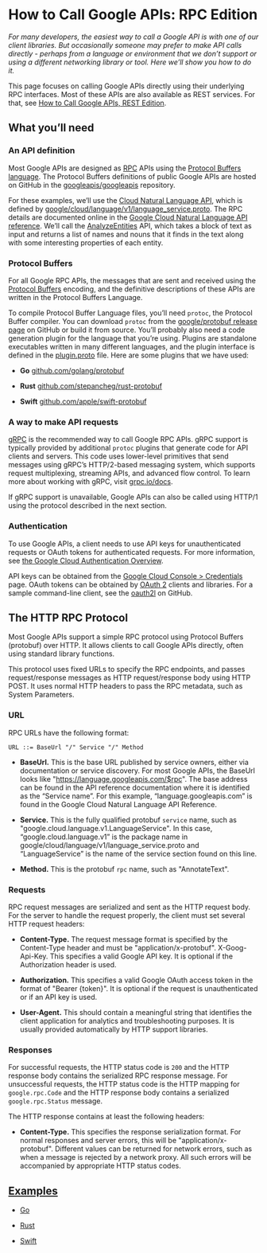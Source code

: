 # How to Call Google APIs: RPC Edition

_For many developers, the easiest way to call a Google API is with one of our
client libraries. But occasionally someone may prefer to make API calls
directly - perhaps from a language or environment that we don’t support or using
a different networking library or tool. Here we’ll show you how to do it._

This page focuses on calling Google APIs directly using their underlying RPC
interfaces. Most of these APIs are also available as REST services. For that,
see [How to Call Google APIs, REST Edition](/HowToREST).

## What you’ll need

### An API definition

Most Google APIs are designed as
[RPC](https://en.wikipedia.org/wiki/Remote_procedure_call) APIs using the
[Protocol Buffers language](https://developers.google.com/protocol-buffers/docs/overview).
The Protocol Buffers definitions of public Google APIs are hosted on GitHub in
the [googleapis/googleapis](https://github.com/googleapis/googleapis)
repository.

For these examples, we’ll use the
[Cloud Natural Language API](https://cloud.google.com/natural-language/), which
is defined by
[google/cloud/language/v1/language_service.proto](https://github.com/googleapis/googleapis/blob/master/google/cloud/language/v1/language_service.proto).
The RPC details are documented online in the
[Google Cloud Natural Language API reference](https://cloud.google.com/natural-language/docs/reference/rpc/).
We’ll call the
[AnalyzeEntities](https://cloud.google.com/natural-language/docs/reference/rpc/google.cloud.language.v1#google.cloud.language.v1.LanguageService.AnalyzeEntities)
API, which takes a block of text as input and returns a list of names and nouns
that it finds in the text along with some interesting properties of each entity.

### Protocol Buffers

For all Google RPC APIs, the messages that are sent and received using the
[Protocol Buffers](https://developers.google.com/protocol-buffers/docs/overview)
encoding, and the definitive descriptions of these APIs are written in the
Protocol Buffers Language.

To compile Protocol Buffer Language files, you’ll need `protoc`, the Protocol
Buffer compiler. You can download `protoc` from the
[google/protobuf release page](https://github.com/google/protobuf/releases) on
GitHub or build it from source. You’ll probably also need a code generation
plugin for the language that you’re using. Plugins are standalone executables
written in many different languages, and the plugin interface is defined in the
[plugin.proto](https://github.com/google/protobuf/blob/master/src/google/protobuf/compiler/plugin.proto)
file. Here are some plugins that we have used:

- **Go** [github.com/golang/protobuf](https://github.com/golang/protobuf)

- **Rust**
  [github.com/stepancheg/rust-protobuf](https://github.com/stepancheg/rust-protobuf)

- **Swift**
  [github.com/apple/swift-protobuf](https://github.com/apple/swift-protobuf)

### A way to make API requests

[gRPC](https://grpc.io/) is the recommended way to call Google RPC APIs. gRPC
support is typically provided by additional `protoc` plugins that generate code
for API clients and servers. This code uses lower-level primitives that send
messages using gRPC’s HTTP/2-based messaging system, which supports request
multiplexing, streaming APIs, and advanced flow control. To learn more about
working with gRPC, visit [grpc.io/docs](https://grpc.io/docs).

If gRPC support is unavailable, Google APIs can also be called using HTTP/1
using the protocol described in the next section.

### Authentication

To use Google APIs, a client needs to use API keys for unauthenticated requests
or OAuth tokens for authenticated requests. For more information, see
[the Google Cloud Authentication Overview](https://cloud.google.com/docs/authentication/).

API keys can be obtained from the
[Google Cloud Console > Credentials](http://console.cloud.google.com/apis/credentials)
page. OAuth tokens can be obtained by [OAuth 2](https://oauth.net/2/) clients
and libraries. For a sample command-line client, see the
[oauth2l](https://github.com/google/oauth2l) on GitHub.

## The HTTP RPC Protocol

Most Google APIs support a simple RPC protocol using Protocol Buffers (protobuf)
over HTTP. It allows clients to call Google APIs directly, often using standard
library functions.

This protocol uses fixed URLs to specify the RPC endpoints, and passes
request/response messages as HTTP request/response body using HTTP POST. It uses
normal HTTP headers to pass the RPC metadata, such as System Parameters.

### URL

RPC URLs have the following format:

```
URL ::= BaseUrl "/" Service "/" Method
```

- **BaseUrl.** This is the base URL published by service owners, either via
  documentation or service discovery. For most Google APIs, the BaseUrl looks
  like "https://language.googleapis.com/$rpc". The base address can be found in
  the API reference documentation where it is identified as the “Service name”.
  For this example, “language.googleapis.com” is found in the Google Cloud
  Natural Language API Reference.

- **Service.** This is the fully qualified protobuf `service` name, such as
  "google.cloud.language.v1.LanguageService". In this case,
  “google.cloud.language.v1” is the package name in
  google/cloud/language/v1/language_service.proto and “LanguageService” is the
  name of the service section found on this line.

- **Method.** This is the protobuf `rpc` name, such as "AnnotateText".

### Requests

RPC request messages are serialized and sent as the HTTP request body. For the
server to handle the request properly, the client must set several HTTP request
headers:

- **Content-Type.** The request message format is specified by the Content-Type
  header and must be "application/x-protobuf". X-Goog-Api-Key. This specifies a
  valid Google API key. It is optional if the Authorization header is used.

- **Authorization.** This specifies a valid Google OAuth access token in the
  format of "Bearer {token}". It is optional if the request is unauthenticated
  or if an API key is used.

- **User-Agent.** This should contain a meaningful string that identifies the
  client application for analytics and troubleshooting purposes. It is usually
  provided automatically by HTTP support libraries.

### Responses

For successful requests, the HTTP status code is `200` and the HTTP response
body contains the serialized RPC response message. For unsuccessful requests,
the HTTP status code is the HTTP mapping for `google.rpc.Code` and the HTTP
response body contains a serialized `google.rpc.Status` message.

The HTTP response contains at least the following headers:

- **Content-Type.** This specifies the response serialization format. For normal
  responses and server errors, this will be "application/x-protobuf". Different
  values can be returned for network errors, such as when a message is rejected
  by a network proxy. All such errors will be accompanied by appropriate HTTP
  status codes.

## [Examples](https://github.com/googleapis/googleapis.github.io/tree/master/examples/rpc/)

- [Go](https://github.com/googleapis/googleapis.github.io/tree/master/examples/rpc/go)

- [Rust](https://github.com/googleapis/googleapis.github.io/tree/master/examples/rpc/rust)

- [Swift](https://github.com/googleapis/googleapis.github.io/tree/master/examples/rpc/swift)
